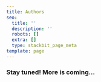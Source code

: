 ```yaml
---
title: Authors
seo:
  title: ''
  description: ''
  robots: []
  extra: []
  type: stackbit_page_meta
template: page
---
```

### Stay tuned! More is coming...
